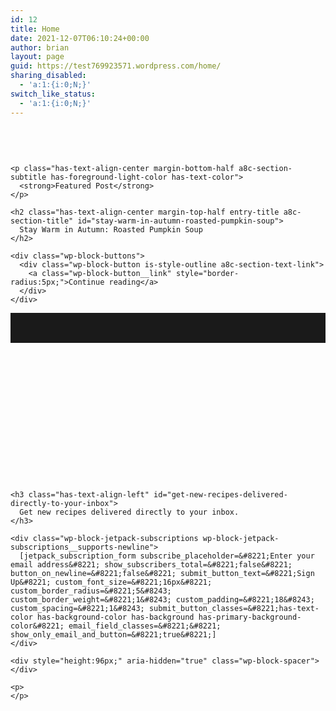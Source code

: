 ```yaml
---
id: 12
title: Home
date: 2021-12-07T06:10:24+00:00
author: brian
layout: page
guid: https://test769923571.wordpress.com/home/
sharing_disabled:
  - 'a:1:{i:0;N;}'
switch_like_status:
  - 'a:1:{i:0;N;}'
---
```

<div style="height:32px;" aria-hidden="true" class="wp-block-spacer">
</div>

<div class="wp-block-jetpack-layout-grid alignfull column1-desktop-grid__span-10 column1-desktop-grid__start-2 column1-desktop-grid__row-1 column1-tablet-grid__span-8 column1-tablet-grid__row-1 column1-mobile-grid__span-4 column1-mobile-grid__row-1">
  <div class="wp-block-jetpack-layout-grid-column wp-block-jetpack-layout-grid__padding-none">
    <figure class="wp-block-image alignfull size-large a8c-image"><img src="https://casselstarter.files.wordpress.com/2021/02/cala-w6ftfbpcs9i-unsplash.jpg?w=750" alt="" class="wp-image-153" /></figure> 
    
    <p class="has-text-align-center margin-bottom-half a8c-section-subtitle has-foreground-light-color has-text-color">
      <strong>Featured Post</strong>
    </p>
    
    <h2 class="has-text-align-center margin-top-half entry-title a8c-section-title" id="stay-warm-in-autumn-roasted-pumpkin-soup">
      Stay Warm in Autumn: Roasted Pumpkin Soup
    </h2>
    
    <div class="wp-block-buttons">
      <div class="wp-block-button is-style-outline a8c-section-text-link">
        <a class="wp-block-button__link" style="border-radius:5px;">Continue reading</a>
      </div>
    </div>
  </div>
</div>

<hr class="wp-block-coblocks-dynamic-separator is-style-line" style="height:48px;" />

<div class="wp-block-jetpack-layout-grid alignfull column1-desktop-grid__span-10 column1-desktop-grid__start-2 column1-desktop-grid__row-1 column1-tablet-grid__span-8 column1-tablet-grid__row-1 column1-mobile-grid__span-4 column1-mobile-grid__row-1">
  <div class="wp-block-jetpack-layout-grid-column wp-block-jetpack-layout-grid__padding-none">
  </div>
</div>

<div style="height:112px;" aria-hidden="true" class="wp-block-spacer">
</div>

<div class="wp-block-cover alignfull is-light a8c-dark-background">
  <span aria-hidden="true" class="has-background-dim-20 wp-block-cover__gradient-background has-background-dim"></span><img class="wp-block-cover__image-background wp-image-162" alt="" src="https://casselstarter.files.wordpress.com/2021/02/andy-chilton-0jfvex0c778-unsplash-2.jpg" style="object-position:50% 85%;" data-object-fit="cover" data-object-position="50% 85%" />
  
  <div class="wp-block-cover__inner-container">
    <div style="height:96px;" aria-hidden="true" class="wp-block-spacer">
    </div>
    
    <h3 class="has-text-align-left" id="get-new-recipes-delivered-directly-to-your-inbox">
      Get new recipes delivered directly to your inbox.
    </h3>
    
    <div class="wp-block-jetpack-subscriptions wp-block-jetpack-subscriptions__supports-newline">
      [jetpack_subscription_form subscribe_placeholder=&#8221;Enter your email address&#8221; show_subscribers_total=&#8221;false&#8221; button_on_newline=&#8221;false&#8221; submit_button_text=&#8221;Sign Up&#8221; custom_font_size=&#8221;16px&#8221; custom_border_radius=&#8221;5&#8243; custom_border_weight=&#8221;1&#8243; custom_padding=&#8221;18&#8243; custom_spacing=&#8221;1&#8243; submit_button_classes=&#8221;has-text-color has-background-color has-background has-primary-background-color&#8221; email_field_classes=&#8221;&#8221; show_only_email_and_button=&#8221;true&#8221;]
    </div>
    
    <div style="height:96px;" aria-hidden="true" class="wp-block-spacer">
    </div>
    
    <p>
    </p>
  </div>
</div>